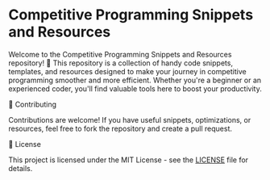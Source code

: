 # Competitive Programming Snippets and Resources

Welcome to the Competitive Programming Snippets and Resources repository! 🚀 This repository is a collection of handy code snippets, templates, and resources designed to make your journey in competitive programming smoother and more efficient. Whether you're a beginner or an experienced coder, you'll find valuable tools here to boost your productivity.

🤝 Contributing

Contributions are welcome! If you have useful snippets, optimizations, or resources, feel free to fork the repository and create a pull request.

📜 License

This project is licensed under the MIT License - see the [LICENSE](LICENSE) file for details.
